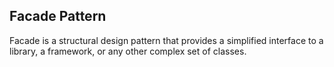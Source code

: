 ## Facade Pattern

Facade is a structural design pattern that provides a simplified interface to a library, a framework, or any other complex set of classes.
